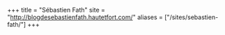 +++
title = "Sébastien Fath"
site = "http://blogdesebastienfath.hautetfort.com/"
aliases = ["/sites/sebastien-fath/"]
+++